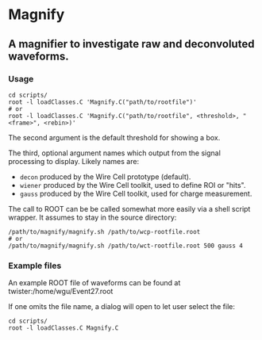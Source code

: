 # Magnify

## A magnifier to investigate raw and deconvoluted waveforms.

### Usage

```
cd scripts/
root -l loadClasses.C 'Magnify.C("path/to/rootfile")'
# or
root -l loadClasses.C 'Magnify.C("path/to/rootfile", <threshold>, "<frame>", <rebin>)'
```

The second argument is the default threshold for showing a box.

The third, optional argument names which output from the signal processing to display.  Likely names are:

- `decon` produced by the Wire Cell prototype (default).
- `wiener` produced by the Wire Cell toolkit, used to define ROI or "hits".
- `gauss` produced by the Wire Cell toolkit, used for charge measurement.

The call to ROOT can be be called somewhat more easily via a shell
script wrapper.  It assumes to stay in the source directory:

```
/path/to/magnify/magnify.sh /path/to/wcp-rootfile.root
# or
/path/to/magnify/magnify.sh /path/to/wct-rootfile.root 500 gauss 4
```

### Example files

An example ROOT file of waveforms can be found at twister:/home/wgu/Event27.root

If one omits the file name, a dialog will open to let user select the file:
```
cd scripts/
root -l loadClasses.C Magnify.C
```

